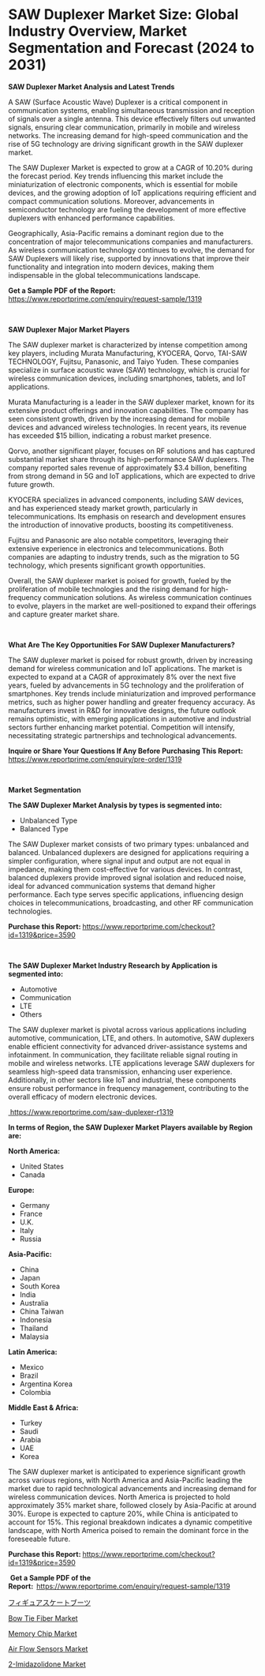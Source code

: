 <p><h1>SAW Duplexer Market Size: Global Industry Overview, Market Segmentation and Forecast (2024 to 2031)</h1></p><p><strong>SAW Duplexer Market Analysis and Latest Trends</strong></p>
<p><p>A SAW (Surface Acoustic Wave) Duplexer is a critical component in communication systems, enabling simultaneous transmission and reception of signals over a single antenna. This device effectively filters out unwanted signals, ensuring clear communication, primarily in mobile and wireless networks. The increasing demand for high-speed communication and the rise of 5G technology are driving significant growth in the SAW duplexer market.</p><p>The SAW Duplexer Market is expected to grow at a CAGR of 10.20% during the forecast period. Key trends influencing this market include the miniaturization of electronic components, which is essential for mobile devices, and the growing adoption of IoT applications requiring efficient and compact communication solutions. Moreover, advancements in semiconductor technology are fueling the development of more effective duplexers with enhanced performance capabilities.</p><p>Geographically, Asia-Pacific remains a dominant region due to the concentration of major telecommunications companies and manufacturers. As wireless communication technology continues to evolve, the demand for SAW Duplexers will likely rise, supported by innovations that improve their functionality and integration into modern devices, making them indispensable in the global telecommunications landscape.</p></p>
<p><strong>Get a Sample PDF of the Report:&nbsp;</strong> <a href="https://www.reportprime.com/enquiry/request-sample/1319">https://www.reportprime.com/enquiry/request-sample/1319</a></p>
<p>&nbsp;</p>
<p><strong>SAW Duplexer Major Market Players</strong></p>
<p><p>The SAW duplexer market is characterized by intense competition among key players, including Murata Manufacturing, KYOCERA, Qorvo, TAI-SAW TECHNOLOGY, Fujitsu, Panasonic, and Taiyo Yuden. These companies specialize in surface acoustic wave (SAW) technology, which is crucial for wireless communication devices, including smartphones, tablets, and IoT applications.</p><p>Murata Manufacturing is a leader in the SAW duplexer market, known for its extensive product offerings and innovation capabilities. The company has seen consistent growth, driven by the increasing demand for mobile devices and advanced wireless technologies. In recent years, its revenue has exceeded $15 billion, indicating a robust market presence.</p><p>Qorvo, another significant player, focuses on RF solutions and has captured substantial market share through its high-performance SAW duplexers. The company reported sales revenue of approximately $3.4 billion, benefiting from strong demand in 5G and IoT applications, which are expected to drive future growth.</p><p>KYOCERA specializes in advanced components, including SAW devices, and has experienced steady market growth, particularly in telecommunications. Its emphasis on research and development ensures the introduction of innovative products, boosting its competitiveness.</p><p>Fujitsu and Panasonic are also notable competitors, leveraging their extensive experience in electronics and telecommunications. Both companies are adapting to industry trends, such as the migration to 5G technology, which presents significant growth opportunities.</p><p>Overall, the SAW duplexer market is poised for growth, fueled by the proliferation of mobile technologies and the rising demand for high-frequency communication solutions. As wireless communication continues to evolve, players in the market are well-positioned to expand their offerings and capture greater market share.</p></p>
<p>&nbsp;</p>
<p><strong>What Are The Key Opportunities For SAW Duplexer Manufacturers?</strong></p>
<p><p>The SAW duplexer market is poised for robust growth, driven by increasing demand for wireless communication and IoT applications. The market is expected to expand at a CAGR of approximately 8% over the next five years, fueled by advancements in 5G technology and the proliferation of smartphones. Key trends include miniaturization and improved performance metrics, such as higher power handling and greater frequency accuracy. As manufacturers invest in R&D for innovative designs, the future outlook remains optimistic, with emerging applications in automotive and industrial sectors further enhancing market potential. Competition will intensify, necessitating strategic partnerships and technological advancements.</p></p>
<p><strong>Inquire or Share Your Questions If Any Before Purchasing This Report:</strong> <a href="https://www.reportprime.com/enquiry/pre-order/1319">https://www.reportprime.com/enquiry/pre-order/1319</a></p>
<p>&nbsp;</p>
<p><strong>Market Segmentation</strong></p>
<p><strong>The SAW Duplexer Market Analysis by types is segmented into:</strong></p>
<p><ul><li>Unbalanced Type</li><li>Balanced Type</li></ul></p>
<p><p>The SAW Duplexer market consists of two primary types: unbalanced and balanced. Unbalanced duplexers are designed for applications requiring a simpler configuration, where signal input and output are not equal in impedance, making them cost-effective for various devices. In contrast, balanced duplexers provide improved signal isolation and reduced noise, ideal for advanced communication systems that demand higher performance. Each type serves specific applications, influencing design choices in telecommunications, broadcasting, and other RF communication technologies.</p></p>
<p><strong>Purchase this Report:&nbsp;</strong><a href="https://www.reportprime.com/checkout?id=1319&price=3590">https://www.reportprime.com/checkout?id=1319&price=3590</a></p>
<p>&nbsp;</p>
<p><strong>The SAW Duplexer Market Industry Research by Application is segmented into:</strong></p>
<p><ul><li>Automotive</li><li>Communication</li><li>LTE</li><li>Others</li></ul></p>
<p><p>The SAW duplexer market is pivotal across various applications including automotive, communication, LTE, and others. In automotive, SAW duplexers enable efficient connectivity for advanced driver-assistance systems and infotainment. In communication, they facilitate reliable signal routing in mobile and wireless networks. LTE applications leverage SAW duplexers for seamless high-speed data transmission, enhancing user experience. Additionally, in other sectors like IoT and industrial, these components ensure robust performance in frequency management, contributing to the overall efficacy of modern electronic devices.</p></p>
<p><a href="https://www.reportprime.com/saw-duplexer-r1319">&nbsp;https://www.reportprime.com/saw-duplexer-r1319</a></p>
<p><strong>In terms of Region, the SAW Duplexer Market Players available by Region are:</strong></p>
<p>
    <p> <strong> North America: </strong>
        <ul>
            <li>United States</li>
            <li>Canada</li>
        </ul>
        </p> 
    <p> <strong> Europe: </strong>
        <ul>
            <li>Germany</li>
            <li>France</li>
            <li>U.K.</li>
            <li>Italy</li>
            <li>Russia</li>
        </ul>
        </p> 
    <p> <strong> Asia-Pacific: </strong>
        <ul>
            <li>China</li>
            <li>Japan</li>
            <li>South Korea</li>
            <li>India</li>
            <li>Australia</li>
            <li>China Taiwan</li>
            <li>Indonesia</li>
            <li>Thailand</li>
            <li>Malaysia</li>
        </ul>
        </p> 
    <p> <strong> Latin America: </strong>
        <ul>
            <li>Mexico</li>
            <li>Brazil</li>
            <li>Argentina Korea</li>
            <li>Colombia</li>
        </ul>
        </p> 
    <p> <strong> Middle East & Africa: </strong>
        <ul>
            <li>Turkey</li>
            <li>Saudi</li>
            <li>Arabia</li>
            <li>UAE</li>
            <li>Korea</li>
        </ul>
    </p>
    </p>
<p><p>The SAW duplexer market is anticipated to experience significant growth across various regions, with North America and Asia-Pacific leading the market due to rapid technological advancements and increasing demand for wireless communication devices. North America is projected to hold approximately 35% market share, followed closely by Asia-Pacific at around 30%. Europe is expected to capture 20%, while China is anticipated to account for 15%. This regional breakdown indicates a dynamic competitive landscape, with North America poised to remain the dominant force in the foreseeable future.</p></p>
<p><strong>Purchase this Report: </strong><a href="https://www.reportprime.com/checkout?id=1319&price=3590">https://www.reportprime.com/checkout?id=1319&price=3590</a></p>
<p>&nbsp;<strong>Get a Sample PDF of the Report:&nbsp;&nbsp;</strong><a href="https://www.reportprime.com/enquiry/request-sample/1319">https://www.reportprime.com/enquiry/request-sample/1319</a></p>
<p><strong></strong></p>
<p><p><a href="https://medium.com/@drfg4t/%E3%83%95%E3%82%A3%E3%82%AE%E3%83%A5%E3%82%A2%E3%82%B9%E3%82%B1%E3%83%BC%E3%83%88%E3%83%96%E3%83%BC%E3%83%84%E5%B8%82%E5%A0%B4-%E3%82%B0%E3%83%AD%E3%83%BC%E3%83%90%E3%83%AB%E5%B8%82%E5%A0%B4%E6%B4%9E%E5%AF%9F%E3%81%A8%E8%B2%A9%E5%A3%B2%E3%83%88%E3%83%AC%E3%83%B3%E3%83%892024%E5%B9%B4%E3%81%8B%E3%82%892031%E5%B9%B4-c121789f0121">フィギュアスケートブーツ</a></p><p><a href="https://github.com/santosh758595/Market-Research-Report-List-6/blob/main/bow-tie-fiber-market.md">Bow Tie Fiber Market</a></p><p><a href="https://www.linkedin.com/pulse/global-memory-chip-market-sector-types-applications-player-strategies-rm1de?trackingId=O7suoI5FTzGx1HtN2HAamA%3D%3D">Memory Chip Market</a></p><p><a href="https://www.linkedin.com/pulse/air-flow-sensors-market-report-product-type-mass-sensorsvolume-rui9e?trackingId=qJC59MmbSSe7FT2DqPll6g%3D%3D">Air Flow Sensors Market</a></p><p><a href="https://issuu.com/reportprime-2/docs/2-imidazolidone-market-size-2030.pp_0442bca0b139b1">2-Imidazolidone Market</a></p></p>